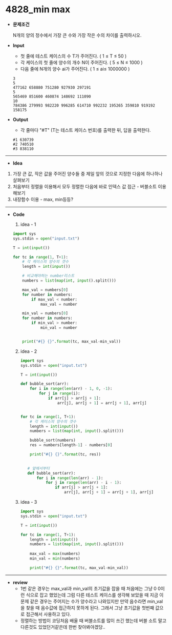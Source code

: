 # 4828_min max

* **문제조건**

  N개의 양의 정수에서 가장 큰 수와 가장 작은 수의 차이를  출력하시오.

* **Input**

  * 첫 줄에 테스트 케이스의 수 T가 주어진다.  ( 1 ≤ T ≤ 50 )
  * 각 케이스의 첫 줄에 양수의 개수 N이 주어진다. ( 5 ≤ N ≤ 1000 )
  * 다음 줄에 N개의 양수 ai가 주어진다. ( 1 ≤ ai≤ 1000000 )

  ```
  3
  5
  477162 658880 751280 927930 297191
  5
  565469 851600 460874 148692 111090
  10
  784386 279993 982220 996285 614710 992232 195265 359810 919192 158175
  ```

* **Output**

  * 각 줄마다 "#T" (T는 테스트 케이스 번호)를 출력한 뒤, 답을 출력한다.

  ```
  #1 630739
  #2 740510
  #3 838110
  ```

---

* **Idea**

1. 가장 큰 값, 작은 값을 주어진 양수들 중 제일 앞의 것으로 지정한 다음에 하나하나 살펴보기
2.  처음부터 정렬을 이용해서 모두 정렬한 다음에 바로 인덱스 값 접근 - 버블소트 이용해보기
3. 내장함수 이용 - max, min등등?

---

* **Code**

  1.  idea - 1

     ```python
     import sys
     sys.stdin = open("input.txt")
     
     T = int(input())
     
     for tc in range(1, T+1):
         # 각 케이스의 양수의 갯수
         length = int(input())
     
         # 비교해야하는 number리스트
         numbers = list(map(int, input().split()))
     
         max_val = numbers[0]
         for number in numbers:
             if max_val < number:
                 max_val = number
     
         min_val = numbers[0]
         for number in numbers:
             if min_val > number:
                 min_val = number
     
     
         print("#{} {}".format(tc, max_val-min_val))
     ```

  2. idea - 2

     ```PYTHON
     import sys
     sys.stdin = open("input.txt")
     
     T = int(input())
     
     def bubble_sort(arr):
         for i in range(len(arr) - 1, 0, -1):
             for j in range(i):
                 if arr[j] > arr[j + 1]:
                     arr[j], arr[j + 1] = arr[j + 1], arr[j]
     
     
     for tc in range(1, T+1):
         # 각 케이스의 양수의 갯수
         length = int(input())
         numbers = list(map(int, input().split()))
     
         bubble_sort(numbers)
         res = numbers[length-1] - numbers[0]
     
         print("#{} {}".format(tc, res))
         
     ```
     
     ```python
        # 앞에서부터
        def bubble_sort(arr):
            for i in range(len(arr) - 1):
                for j in range(len(arr) - i - 1):
                    if arr[j] > arr[j + 1]:
                        arr[j], arr[j + 1] = arr[j + 1], arr[j]
     ```
  3. idea - 3
  
     ```python
     import sys
     sys.stdin = open("input.txt")
     
     T = int(input())
     
     for tc in range(1, T+1):
         length = int(input())
         numbers = list(map(int, input().split()))
         
         max_val = max(numbers)
         min_val = min(numbers)
     
         print("#{} {}".format(tc, max_val-min_val))
     ```

---

* **review**
  * 1번 같은 경우는 max_val과 min_val의 초기값을 잡을 때 처음에는 그냥 0 0이런 식으로 잡고 했었는데 그럼 다른 테스트 케이스를 생각해 보았을 때 지금 이 문제 같은 경우는 주어지는 수가 양수라고 나와있지만 만약 음수라면 min_val을 찾을 때 음수값에 접근하지 못하게 된다. 그래서 그냥 초기값을 첫번째 값으로 접근해서 사용하고 있다.
  * 정렬하는 방법이 코딩처음 배울 때 버블소트를 많이 쓰긴 했는데 버블 소트 말고 다른것도 있었던거같은데 한번 찾아봐야겠당.. 